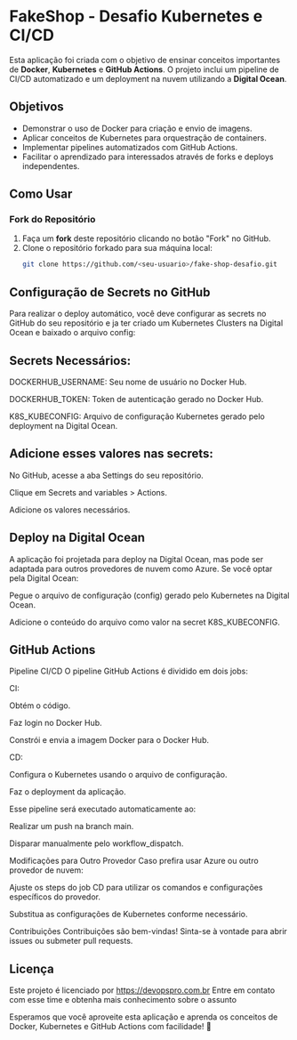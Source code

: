 # FakeShop - Desafio Kubernetes e CI/CD

Esta aplicação foi criada com o objetivo de ensinar conceitos importantes de **Docker**, **Kubernetes** e **GitHub Actions**. O projeto inclui um pipeline de CI/CD automatizado e um deployment na nuvem utilizando a **Digital Ocean**. 

## Objetivos
- Demonstrar o uso de Docker para criação e envio de imagens.
- Aplicar conceitos de Kubernetes para orquestração de containers.
- Implementar pipelines automatizados com GitHub Actions.
- Facilitar o aprendizado para interessados através de forks e deploys independentes.

## Como Usar
### Fork do Repositório
1. Faça um **fork** deste repositório clicando no botão "Fork" no GitHub.
2. Clone o repositório forkado para sua máquina local:
   ```bash
   git clone https://github.com/<seu-usuario>/fake-shop-desafio.git

## Configuração de Secrets no GitHub
Para realizar o deploy automático, você deve configurar as secrets no GitHub do seu repositório e ja ter criado um Kubernetes Clusters na Digital Ocean e baixado o arquivo config:

## Secrets Necessários:

DOCKERHUB_USERNAME: Seu nome de usuário no Docker Hub.

DOCKERHUB_TOKEN: Token de autenticação gerado no Docker Hub.

K8S_KUBECONFIG: Arquivo de configuração Kubernetes gerado pelo deployment na Digital Ocean.

## Adicione esses valores nas secrets:

No GitHub, acesse a aba Settings do seu repositório.

Clique em Secrets and variables > Actions.

Adicione os valores necessários.

## Deploy na Digital Ocean
A aplicação foi projetada para deploy na Digital Ocean, mas pode ser adaptada para outros provedores de nuvem como Azure. Se você optar pela Digital Ocean:

Pegue o arquivo de configuração (config) gerado pelo Kubernetes na Digital Ocean.

Adicione o conteúdo do arquivo como valor na secret K8S_KUBECONFIG.

## GitHub Actions
Pipeline CI/CD
O pipeline GitHub Actions é dividido em dois jobs:

CI:

Obtém o código.

Faz login no Docker Hub.

Constrói e envia a imagem Docker para o Docker Hub.

CD:

Configura o Kubernetes usando o arquivo de configuração.

Faz o deployment da aplicação.

Esse pipeline será executado automaticamente ao:

Realizar um push na branch main.

Disparar manualmente pelo workflow_dispatch.

Modificações para Outro Provedor
Caso prefira usar Azure ou outro provedor de nuvem:

Ajuste os steps do job CD para utilizar os comandos e configurações específicos do provedor.

Substitua as configurações de Kubernetes conforme necessário.

Contribuições
Contribuições são bem-vindas! Sinta-se à vontade para abrir issues ou submeter pull requests.

## Licença
Este projeto é licenciado por https://devopspro.com.br
Entre em contato com esse time e obtenha mais conhecimento sobre o assunto

Esperamos que você aproveite esta aplicação e aprenda os conceitos de Docker, Kubernetes e GitHub Actions com facilidade! 🚀
